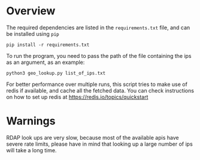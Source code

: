 # Overview
The required dependencies are listed in the `requirements.txt` file, and can be installed using `pip`
```
pip install -r requirements.txt
```

To run the program, you need to pass the path of the file containing the ips as an argument, as an example:
```
python3 geo_lookup.py list_of_ips.txt
```

For better performance over multiple runs, this script tries to make use of redis if available, and cache all the fetched data.
You can check instructions on how to set up redis at https://redis.io/topics/quickstart

# Warnings
RDAP look ups are very slow, because most of the available apis have severe rate limits, please have in mind that looking up a large number of ips will take a long time.
